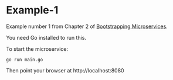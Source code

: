 # Example-1

Example number 1 from Chapter 2 of [Bootstrapping Microservices](https://www.bootstrapping-microservices.com).

You need Go installed to run this.

To start the microservice:

    go run main.go

Then point your browser at http://localhost:8080
